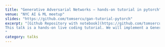 ```yaml
---
title: "Generative Adversarial Networks – hands-on tutorial in pytorch"
venue: "NYC AI & ML meetup"
slides: "https://github.com/tomsercu/gan-tutorial-pytorch"
excerpt: "[Github Repository with notebook](https://github.com/tomsercu/gan-tutorial-pytorch)
This talk is a hands-on live coding tutorial. We will implement a Generative Adversarial Network (GAN) to learn to generate small images. We will assume only a superficial familiarity with deep learning and a notion of PyTorch. This tutorial is as self-contained as possible. The goal is that this talk/tutorial can serve as an introduction to PyTorch at the same time as being an introduction to GANs.
"
category: talks
---
```

